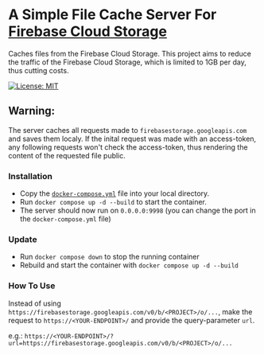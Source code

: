 # A Simple File Cache Server For [Firebase Cloud Storage](https://firebase.google.com/docs/storage)

Caches files from the Firebase Cloud Storage. This project aims to reduce the traffic of the Firebase Cloud Storage, which is limited to 1GB per day, thus cutting costs.

[![License: MIT](https://img.shields.io/badge/License-MIT-yellow.svg)](https://opensource.org/licenses/MIT)

## Warning:
The server caches all requests made to `firebasestorage.googleapis.com` and saves them localy. If the inital request was made with an access-token, any following requests won't check the access-token, thus rendering the content of the requested file public.

### Installation
- Copy the [`docker-compose.yml`](./docker-compose.yml) file into your local directory.
- Run `docker compose up -d --build` to start the container.
- The server should now run on `0.0.0.0:9998` (you can change the port in the `docker-compose.yml` file)

### Update
- Run `docker compose down` to stop the running container
- Rebuild and start the container with `docker compose up -d --build`

### How To Use
Instead of using `https://firebasestorage.googleapis.com/v0/b/<PROJECT>/o/...`, make the request to `https://<YOUR-ENDPOINT>/` and provide the query-parameter `url`.

e.g.: `https://<YOUR-ENDPOINT>/?url=https://firebasestorage.googleapis.com/v0/b/<PROJECT>/o/...`
